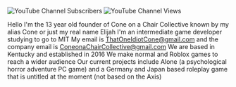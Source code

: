 <img alt="YouTube Channel Subscribers" src="https://img.shields.io/youtube/channel/subscribers/UC5WXvvOVE-xNEWdy8YOS36g?style=flat&logo=youtube&link=https%3A%2F%2Fwww.youtube.com%2F%40-cones"> ![YouTube Channel Views](https://img.shields.io/youtube/channel/views/UC5WXvvOVE-xNEWdy8YOS36g?style=flat&logo=youtube&link=https%3A%2F%2Fwww.youtube.com%2F%40-cones)


Hello I'm the 13 year old founder of Cone on a Chair Collective known by my alias Cone or just my real name Elijah
I'm an intermediate game developer studying to go to MIT
My email is ThatOneIdiotCone@gmail.com and the company email is ConeonaChairCollective@gmail.com
We are based in Kentucky and established in 2016
We make normal and Roblox games to reach a wider audience
Our current projects include Alone (a psychological horror adventure PC game) and a Germany and Japan based roleplay game that is untitled at the moment (not based on the Axis)
